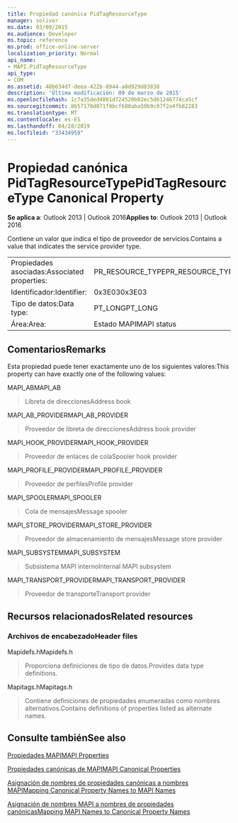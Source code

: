 ```yaml
---
title: Propiedad canónica PidTagResourceType
manager: soliver
ms.date: 03/09/2015
ms.audience: Developer
ms.topic: reference
ms.prod: office-online-server
localization_priority: Normal
api_name:
- MAPI.PidTagResourceType
api_type:
- COM
ms.assetid: 48b634d7-deea-422b-8944-a8d929d83838
description: 'Última modificación: 09 de marzo de 2015'
ms.openlocfilehash: 1c7a35ded4861d724520b02ec5d61246774ca5cf
ms.sourcegitcommit: 8657170d071f9bcf680aba50b9c07f2a4fb82283
ms.translationtype: MT
ms.contentlocale: es-ES
ms.lasthandoff: 04/28/2019
ms.locfileid: "33434959"
---
```

# <a name="pidtagresourcetype-canonical-property"></a><span data-ttu-id="964a5-103">Propiedad canónica PidTagResourceType</span><span class="sxs-lookup"><span data-stu-id="964a5-103">PidTagResourceType Canonical Property</span></span>

  
  
<span data-ttu-id="964a5-104">**Se aplica a**: Outlook 2013 | Outlook 2016</span><span class="sxs-lookup"><span data-stu-id="964a5-104">**Applies to**: Outlook 2013 | Outlook 2016</span></span> 
  
<span data-ttu-id="964a5-105">Contiene un valor que indica el tipo de proveedor de servicios.</span><span class="sxs-lookup"><span data-stu-id="964a5-105">Contains a value that indicates the service provider type.</span></span>
  
|||
|:-----|:-----|
|<span data-ttu-id="964a5-106">Propiedades asociadas:</span><span class="sxs-lookup"><span data-stu-id="964a5-106">Associated properties:</span></span>  <br/> |<span data-ttu-id="964a5-107">PR_RESOURCE_TYPE</span><span class="sxs-lookup"><span data-stu-id="964a5-107">PR_RESOURCE_TYPE</span></span>  <br/> |
|<span data-ttu-id="964a5-108">Identificador:</span><span class="sxs-lookup"><span data-stu-id="964a5-108">Identifier:</span></span>  <br/> |<span data-ttu-id="964a5-109">0x3E03</span><span class="sxs-lookup"><span data-stu-id="964a5-109">0x3E03</span></span>  <br/> |
|<span data-ttu-id="964a5-110">Tipo de datos:</span><span class="sxs-lookup"><span data-stu-id="964a5-110">Data type:</span></span>  <br/> |<span data-ttu-id="964a5-111">PT_LONG</span><span class="sxs-lookup"><span data-stu-id="964a5-111">PT_LONG</span></span>  <br/> |
|<span data-ttu-id="964a5-112">Área:</span><span class="sxs-lookup"><span data-stu-id="964a5-112">Area:</span></span>  <br/> |<span data-ttu-id="964a5-113">Estado MAPI</span><span class="sxs-lookup"><span data-stu-id="964a5-113">MAPI status</span></span>  <br/> |
   
## <a name="remarks"></a><span data-ttu-id="964a5-114">Comentarios</span><span class="sxs-lookup"><span data-stu-id="964a5-114">Remarks</span></span>

<span data-ttu-id="964a5-115">Esta propiedad puede tener exactamente uno de los siguientes valores:</span><span class="sxs-lookup"><span data-stu-id="964a5-115">This property can have exactly one of the following values:</span></span>
  
<span data-ttu-id="964a5-116">MAPI_AB</span><span class="sxs-lookup"><span data-stu-id="964a5-116">MAPI_AB</span></span> 
  
> <span data-ttu-id="964a5-117">Libreta de direcciones</span><span class="sxs-lookup"><span data-stu-id="964a5-117">Address book</span></span>
    
<span data-ttu-id="964a5-118">MAPI_AB_PROVIDER</span><span class="sxs-lookup"><span data-stu-id="964a5-118">MAPI_AB_PROVIDER</span></span> 
  
> <span data-ttu-id="964a5-119">Proveedor de libreta de direcciones</span><span class="sxs-lookup"><span data-stu-id="964a5-119">Address book provider</span></span>
    
<span data-ttu-id="964a5-120">MAPI_HOOK_PROVIDER</span><span class="sxs-lookup"><span data-stu-id="964a5-120">MAPI_HOOK_PROVIDER</span></span> 
  
> <span data-ttu-id="964a5-121">Proveedor de enlaces de cola</span><span class="sxs-lookup"><span data-stu-id="964a5-121">Spooler hook provider</span></span>
    
<span data-ttu-id="964a5-122">MAPI_PROFILE_PROVIDER</span><span class="sxs-lookup"><span data-stu-id="964a5-122">MAPI_PROFILE_PROVIDER</span></span> 
  
> <span data-ttu-id="964a5-123">Proveedor de perfiles</span><span class="sxs-lookup"><span data-stu-id="964a5-123">Profile provider</span></span>
    
<span data-ttu-id="964a5-124">MAPI_SPOOLER</span><span class="sxs-lookup"><span data-stu-id="964a5-124">MAPI_SPOOLER</span></span> 
  
> <span data-ttu-id="964a5-125">Cola de mensajes</span><span class="sxs-lookup"><span data-stu-id="964a5-125">Message spooler</span></span>
    
<span data-ttu-id="964a5-126">MAPI_STORE_PROVIDER</span><span class="sxs-lookup"><span data-stu-id="964a5-126">MAPI_STORE_PROVIDER</span></span> 
  
> <span data-ttu-id="964a5-127">Proveedor de almacenamiento de mensajes</span><span class="sxs-lookup"><span data-stu-id="964a5-127">Message store provider</span></span>
    
<span data-ttu-id="964a5-128">MAPI_SUBSYSTEM</span><span class="sxs-lookup"><span data-stu-id="964a5-128">MAPI_SUBSYSTEM</span></span> 
  
> <span data-ttu-id="964a5-129">Subsistema MAPI interno</span><span class="sxs-lookup"><span data-stu-id="964a5-129">Internal MAPI subsystem</span></span>
    
<span data-ttu-id="964a5-130">MAPI_TRANSPORT_PROVIDER</span><span class="sxs-lookup"><span data-stu-id="964a5-130">MAPI_TRANSPORT_PROVIDER</span></span> 
  
> <span data-ttu-id="964a5-131">Proveedor de transporte</span><span class="sxs-lookup"><span data-stu-id="964a5-131">Transport provider</span></span>
    
## <a name="related-resources"></a><span data-ttu-id="964a5-132">Recursos relacionados</span><span class="sxs-lookup"><span data-stu-id="964a5-132">Related resources</span></span>

### <a name="header-files"></a><span data-ttu-id="964a5-133">Archivos de encabezado</span><span class="sxs-lookup"><span data-stu-id="964a5-133">Header files</span></span>

<span data-ttu-id="964a5-134">Mapidefs.h</span><span class="sxs-lookup"><span data-stu-id="964a5-134">Mapidefs.h</span></span>
  
> <span data-ttu-id="964a5-135">Proporciona definiciones de tipo de datos.</span><span class="sxs-lookup"><span data-stu-id="964a5-135">Provides data type definitions.</span></span>
    
<span data-ttu-id="964a5-136">Mapitags.h</span><span class="sxs-lookup"><span data-stu-id="964a5-136">Mapitags.h</span></span>
  
> <span data-ttu-id="964a5-137">Contiene definiciones de propiedades enumeradas como nombres alternativos.</span><span class="sxs-lookup"><span data-stu-id="964a5-137">Contains definitions of properties listed as alternate names.</span></span>
    
## <a name="see-also"></a><span data-ttu-id="964a5-138">Consulte también</span><span class="sxs-lookup"><span data-stu-id="964a5-138">See also</span></span>



[<span data-ttu-id="964a5-139">Propiedades MAPI</span><span class="sxs-lookup"><span data-stu-id="964a5-139">MAPI Properties</span></span>](mapi-properties.md)
  
[<span data-ttu-id="964a5-140">Propiedades canónicas de MAPI</span><span class="sxs-lookup"><span data-stu-id="964a5-140">MAPI Canonical Properties</span></span>](mapi-canonical-properties.md)
  
[<span data-ttu-id="964a5-141">Asignación de nombres de propiedades canónicas a nombres MAPI</span><span class="sxs-lookup"><span data-stu-id="964a5-141">Mapping Canonical Property Names to MAPI Names</span></span>](mapping-canonical-property-names-to-mapi-names.md)
  
[<span data-ttu-id="964a5-142">Asignación de nombres MAPI a nombres de propiedades canónicas</span><span class="sxs-lookup"><span data-stu-id="964a5-142">Mapping MAPI Names to Canonical Property Names</span></span>](mapping-mapi-names-to-canonical-property-names.md)


